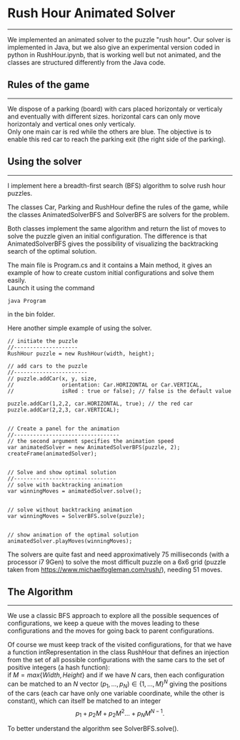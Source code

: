 # **Rush Hour Animated Solver**
--------------------------------

We implemented an animated solver to the puzzle "rush hour". Our solver is implemented in Java, but we also give an experimental version coded in python in RushHour.ipynb, that is working well but not animated, and the classes are structured differently from the Java code. 

## Rules of the game
--------------------
We dispose of a parking (board) with cars placed horizontaly or verticaly and eventually with different sizes. horizontal cars can only move horizontaly and vertical ones only verticaly.  
Only one main car is red while the others are blue. The objective is to enable this red car to reach the parking exit (the right side of the parking).


## Using the solver
------------------------

I implement here a breadth-first search (BFS) algorithm to solve rush hour puzzles.  

The classes Car, Parking and RushHour define the rules of the game, while the classes AnimatedSolverBFS and SolverBFS are solvers for the problem.  

Both classes implement the same algorithm and return the list of moves to solve the puzzle given an initial configuration. The difference is that AnimatedSolverBFS gives the possibility of visualizing the backtracking search of the optimal solution.  

The main file is Program.cs and it contains a Main method, it gives an example of how to create custom initial configurations and solve them easily.  
Launch it using the command
```
java Program
```
in the bin folder.  

Here another simple example of using the solver.
```
// initiate the puzzle
//--------------------
RushHour puzzle = new RushHour(width, height);

// add cars to the puzzle
//-----------------------
// puzzle.addCar(x, y, size,
//               orientation: Car.HORIZONTAL or Car.VERTICAL,
//               isRed : true or false); // false is the default value

puzzle.addCar(1,2,2, car.HORIZONTAL, true); // the red car
puzzle.addCar(2,2,3, car.VERTICAL);


// Create a panel for the animation
//---------------------------------
// the second argument specifies the animation speed
var animatedSolver = new AnimatedSolverBFS(puzzle, 2);
createFrame(animatedSolver);


// Solve and show optimal solution
//--------------------------------
// solve with backtracking animation
var winningMoves = animatedSolver.solve(); 


// solve without backtracking animation
var winningMoves = SolverBFS.solve(puzzle);


// show animation of the optimal solution
animatedSolver.playMoves(winningMoves);
```

The solvers are quite fast and need approximatively 75 milliseconds (with a processor i7 9Gen) to solve the most difficult puzzle on a 6x6 grid (puzzle taken from https://www.michaelfogleman.com/rush/), needing 51 moves.


## The Algorithm
----------------
We use a classic BFS approach to explore all the possible sequences of configurations, we keep a queue with the moves leading to these configurations and the moves for going back to parent configurations.  

Of course we must keep track of the visited configurations, for that we have a function intRepresentation in the class RushHour that defines an injection from the set of all possible configurations with the same cars to the set of positive integers (a hash function):  
if $M = max\{Width, Height\}$ and if we have $N$ cars, then each configuration can be matched to an $N$ vector $(p_1, \ldots, p_N) \in \{1,\ldots, M\}^N$ giving the positions of the cars (each car have only one variable coordinate, while the other is constant), which can itself be matched to an integer  
$$p_1 + p_2 M + p_2 M^2 \ldots + p_N M^{N-1}.$$

To better understand the algorithm see SolverBFS.solve().

